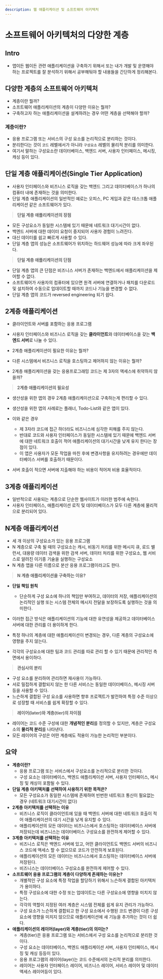 ```yaml
---
description: 웹 애플리케이션 및 소프트웨어 아키텍처
---
```


# 소프트웨어 아키텍처의 다양한 계층

## Intro

- 앱이든 웹이든 관련 애플리케이션을 구축하기 위해서 또는 내가 개발 및 운영해야 하는 프로젝트를 잘 분석하기 위해서 공부해둬야 할 내용들을 간단하게 정리해본다.

## 다양한 계층의 소프트웨어 아키텍처

- 계층이란 뭘까?
- 소프트웨어 애플리케이션의 계층이 다양한 이유는 뭘까?
- 구축하고자 하는 애플리케이션을 설계하려는 경우 어떤 계층을 선택해야 할까?

### 계층이란?

- 응용 프로그램 또는 서비스의 구성 요소를 논리적으로 분리하는 것이다.
- 분리한다는 것이 `코드` 레벨에서가 아니라 `구성요소` 레벨의 물리적 분리를 의미한다.
- 여기서 말하는 구성요소란 데이터베이스, 백엔드 서버, 사용자 인터페이스, 메시징, 캐싱 등이 있다.

## 단일 계층 애플리케이션(Single Tier Application)

- 사용자 인터페이스와 비즈니스 로직을 갖는 백엔드 그리고 데이터베이스가 하나의 컴퓨터 내에 존재하는 것을 의미한다.
- 단일 계층 애플리케이션의 일반적인 예로는 오피스, PC 게임과 같은 데스크톱 애플리케이션 같은 소프트웨어가 있다.

> **단일 계층 애플리케이션의 장점**

- 모든 구성요소가 동일한 시스템에 있기 때문에 네트워크 대기시간이 없다.
- 백엔드 서버에 대한 데이터 요청이 중지되어 사용자 경험이 느려진다.
- 대신 데이터를 쉽고 빠르게 사용할 수 있다.
- 단일 계층 앱의 성능은 소프트웨어가 위치하는 하드웨어 성능에 따라 크게 좌우된다.

> **단일 계층 애플리케이션의 단점**

- 단일 계층 앱의 큰 단점은 비즈니스 서버가 존재하는 백엔드에서 애플리케이션을 제어할 수 없다.
- 소프트웨어가 사용자의 컴퓨터에 있으면 원격 서버에 연결하거나 패치를 다운로드 및 설치하여 수동으로 업데이트할 때까지 코드나 기능을 변경할 수 없다.
- 단일 계층 앱의 코드가 reversed engineering 되기 쉽다.

## 2계층 애플리케이션

- 클라이언트와 서버를 포함하는 응용 프로그램
- 사용자 인터페이스와 비즈니스 로직을 갖는 **클라이언트**와 데이터베이스을 갖는 **백엔드 서버**로 나눌 수 있다.

- 2계층 애플리케이션이 필요한 이유는 뭘까?
- 다른 시스템에서 비즈니스 로직을 호스팅하고 제어하지 않는 이유는 뭘까?
- 2계층 애플리케이션을 갖는 응용프로그래밍 코드는 제 3자의 액세스에 취약하지 않을까?

> **2계층 애플리케이션의 필요성**

- 생산성을 위한 앱의 경우 2계층 애플리케이션으로 구축하는게 편리할 수 있다.
- 생산성을 위한 앱의 사례로는 플래너, Todo-List와 같은 앱이 있다.

- 이와 같은 경우
	- 제 3자라 코드에 접근 하더라도 비즈니스에 심각한 피해를 주지 않는다.
	- 반대로 코드와 사용자 인터페이스가 동일한 시스템에 있기 때문에 백엔드 서버에 대한 네트워크 호출이 적어 애플리케이션의 대기시간을 낮게 유지 한다는 장점이 있다.
	- 이 앱은 사용자가 모둔 작업을 마친 후에 변경사항을 유지하려는 경우에만 데이터베이스 서버를 호출하기 때문이다.

- 서버 호출이 적으면 서버에 지출해야 하는 비용이 적어져 비용 효율적이다.

## 3계층 애플리케이션

- 일반적으로 사용되는 계층으로 단순한 웹사이트가 이러한 범주에 속한다.
- 사용자 인터페이스, 애플리케이션 로직 및 데이터베이스가 모두 다른 계층에 물리적으로 분리되어 있다.

## N계층 애플리케이션

- 세 개 이상의 구성요소가 있는 응용 프로그램
- N 계층으로 구축 될 때의 구성요소는 캐시, 비동기 처리를 위한 메시지 큐, 로드 밸런서, 대용량 데이터 검색을 위한 검색 서버, 데이터 처리를 위한 구성요소, 웹 서비스로 알려진 이기종 기술을 실행하는 구성요소
- N 계층 앱을 다른 이름으로 분산 응용 프로그램이라고도 한다.

> **N 계층 애플리케이션을 구축하는 이유?**

- **단일 책임 원칙**
	- 단순하게 구성 요소에 하나의 책임만 부여하고, 데이터의 저장, 애플리케이션의 논리적인 실행 또는 시스템 전체의 메시지 전달을 보장하도록 실행하는 것을 의미한다.

- 이러한 접근 방식은 애플리케이션의 기능에 대한 유연성을 제공하고 데이터베이스 서버에 대한 관리를 더 용이하게 한다.
- 특정 하나의 계층에 대한 애플리케이션이 변경되는 경우, 다른 계층의 구성요소에 영향을 주지 않는다.
- 각각의 구성요소에 대한 팀과 코드 관리를 따로 관리 할 수 있기 때문에 관리적인 측면에서 용이하다.

> **관심사의 분리**

- 구성 요소를 분리하여 관리하면 재사용이 가능하다.
- 서로 밀접하게 결합되지 않는 한 다른 서비스는 동일한 데이터베이스, 메시징 서버 등을 사용할 수 있다.
- 느슨하게 결합된 구성 요소를 사용하면 향후 프로젝트가 발전하여 특정 수준 이상으로 성장할 때 서비스를 쉽게 확장할 수 있다.

> **레이어(later)와 계층(tier)의 차이점**

- 레이어는 코드 수준 구성에 대한 **개념적인 분리**를 정의할 수 있지만, 계층은 구성요소의 **물리적 분리**를 나타낸다.
- 모든 레이어의 구성은 어떤 계층에도 적용이 가능한 논리적인 부분이다.

## 요약

- **계층이란?**
	- 응용 프로그램 또는 서비스에서 구성요소를 논리적으로 분리한 것이다.
	- 구성 요소는 데이터베이스, 백엔드 애플리케이션 서버, 사용자 인터페이스, 메시징 및 캐싱이 포함될 수 있다.
- **단일 계층 아키텍처를 선택하여 사용하기 위한 목적은?**
	- 모든 구성요소가 동일한 시스템에 존재하여 빈번한 네트워크 통신이 필요없는 경우 (네트워크 대기시간이 없다)
- **2계층 아키텍처를 선택하는 이유**
	- 비즈니스 로직이 클라이언트에 있을 때 백엔드 서버에 대한 네트워크 호출이 적어 애플리케이션의 대기 시간을 낮게 유지할 수 있다.
	- 애플리케이션의 모든 데이터는 비즈니스에서 호스팅하는 데이터베이스 서버에 저장되는데 비즈니스는 데이터베이스 구성요소를 완전하게 제어할 수 있다.
- **3계층 아키텍처를 선택하는 이유**
	- 비즈니스 로직은 백엔드 서버에 있고, 어떤 클라이언트도 백엔드 서버의 비즈니스 코드에 액세스 할 수 없으므로 코드가 안전하게 보호된다.
	- 애플리케이션의 모든 데이터는 비즈니스에서 호스팅하는 데이터베이스 서버에 저장된다.
	- 비즈니스는 데이터베이스 구성요소를 완전하게 제어할 수 있다.
- **소프트웨어 응용 프로그램의 계층이 다양하게 존재하는 이유는?**
	- 개별적인 구성 요소에 특정 작업을 할당하기 위해서 느슨하게 결합된 아키텍처가 용이하다.
	- 특정 구성요소에 대한 수정 또는 업데이트는 다른 구성요소에 영향을 미치지 않는다.
	- 각각의 역할이 지정된 여러 계층은 시스템 전체를 쉽게 유지 관리가 가능하다.
	- 구성 요소가 느슨하게 결합되고 한 구성 요소에서 수행된 코드 변경이 다른 구성요소에 영향을 미치지 않으므로 애플리케이션에 새 기능을 추가하는 것이 더 쉽다.
- **애플리케이션의 레이어(layer)와 계층(tier)의 의미는?**
	- 계층(tier)은 응용 프로그램 또는 서비스에서 구성 요소를 논리적으로 분리한 것이다.
	- 구성 요소는 데이터베이스, 백엔드 애플리케이션 서버, 사용자 인터페이스, 메시징 및 캐싱 등등이 있다.
	- 응용 프로그램의 레이어(layer)는 코드 수준에서의 논리적 분리를 의미한다.
	- 레이어는 사용자 인터페이스 레이어, 비즈니스 레이어, 서비스 레이어 및 데이터 액세스 레이어등이 있다.
